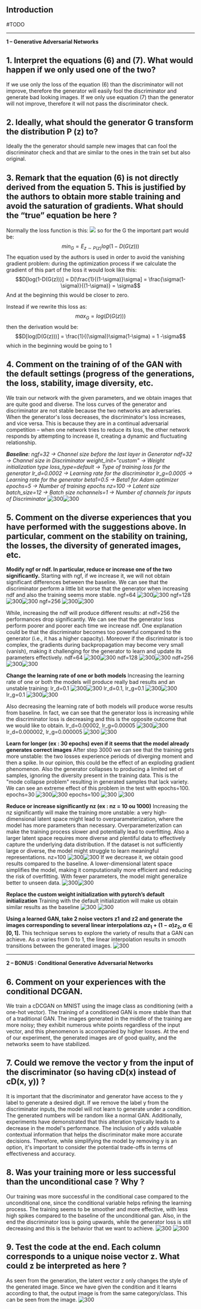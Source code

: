 ## Introduction
#TODO 

---

**1 – Generative Adversarial Networks**
## 1. Interpret the equations (6) and (7). What would happen if we only used one of the two?
If we use only the loss of the equation (6) than the discriminator will not improve, therefore the generator will easily fool the discriminator and generate bad looking images.
If we only use equation (7) than the generator will not improve, therefore it will not pass the discriminator check.
## 2. Ideally, what should the generator G transform the distribution P (z) to?
Ideally the the generator should sample new images that can fool the discriminator check and that are similar to the ones in the train set but also original.
## 3. Remark that the equation (6) is not directly derived from the equation 5. This is justified by the authors to obtain more stable training and avoid the saturation of gradients. What should the “true” equation be here ?
Normally the loss function is this:
![](./images/Pasted%20image%2020231213162826.png)
so for the G the important part would be:
$$ min_G = E_{z\sim P(z)}log(1-D(G(z)))$$
The equation used by the authors is used in order to avoid the vanishing gradient problem:
during the optimization process if we calculate the gradient of this part of the loss it would look like this:
$$D[log(1-D(G(z)))] = D[\frac{1}{(1-\sigma)}\sigma] = \frac{\sigma(1-\sigma)}{(1-\sigma)} = \sigma$$
And at the beginning this would be closer to zero.

Instead if we rewrite this loss as:
$$max_G = log(D(G(z)))$$
then the derivation would be:
$$D[log(D(G(z)))] = \frac{1}{(\sigma)}\sigma(1-\sigma) = 1 -\sigma$$
which in the beginning would be going to 1

## 4. Comment on the training of of the GAN with the default settings (progress of the generations, the loss, stability, image diversity, etc.
We train our network with the given parameters, and we obtain images that are quite good and diverse. The loss curves of the generator and discriminator are not stable because the two networks are adversaries. When the generator's loss decreases, the discriminator's loss increases, and vice versa. This is because they are in a continual adversarial competition – when one network tries to reduce its loss, the other network responds by attempting to increase it, creating a dynamic and fluctuating relationship.

***Baseline**:*
*ngf=32 -> Channel size before the last layer in Generator*
*ndf=32 -> Channel size in Discriminator*
*weight_init="custom" -> Weight initialization type*
*loss_type=default -> Type of training loss for the generator*
*lr_d=0.0002 -> Learning rate for the discriminator*
*lr_g=0.0005 -> Learning rate for the generator*
*beta1=0.5 -> Beta1 for Adam optimizer*
*epochs=5 -> Number of training epochs*
*nz=100 -> Latent size*
*batch_size=12 -> Batch size*
*nchannels=1 -> Number of channels for inputs of Discriminator*
![300](./images/Pasted%20image%2020231228111114.png)![300](./images/Pasted%20image%2020231228112219.png)


## 5. Comment on the diverse experiences that you have performed with the suggestions above. In particular, comment on the stability on training, the losses, the diversity of generated images, etc.
**Modify ngf or ndf. In particular, reduce or increase one of the two significantly.**
Starting with ngf, if we increase it, we will not obtain significant differences between the baseline. We can see that the discriminator perform a little bit worse that the generator when increasing ndf and also the training seems more stable.
ngf=64
![300](./images/Pasted%20image%2020231228113811.png)![300](./images/Pasted%20image%2020231228113841.png)
ngf=128
![300](./images/Pasted%20image%2020231228113921.png)![300](./images/Pasted%20image%2020231228113936.png)
ngf=256
![300](./images/Pasted%20image%2020231228114012.png)![300](./images/Pasted%20image%2020231228114031.png)

While, increasing the ndf will produce different results: at ndf=256 the performances drop significantly. We can see that the generator loss perform poorer and poorer each time we increase ndf. One explanation could be that the discriminator becomes too powerful compared to the generator (i.e., it has a higher capacity). Moreover if the discriminator is too complex, the gradients during backpropagation may become very small (vanish), making it challenging for the generator to learn and update its parameters effectively.
ndf=64
![300](./images/Pasted%20image%2020231228114134.png)![300](./images/Pasted%20image%2020231228114145.png)
ndf=128
![300](./images/Pasted%20image%2020231228114224.png)![300](./images/Pasted%20image%2020231228114234.png)
ndf=256
![300](./images/Pasted%20image%2020231228114302.png)![300](./images/Pasted%20image%2020231228114321.png)

**Change the learning rate of one or both models**
Increasing the learning rate of one or both the models will produce really bad results and an unstable training:
lr_d=0.1
![300](./images/Pasted%20image%2020231228114943.png)![300](./images/Pasted%20image%2020231228115259.png)
lr_d=0.1, lr_g=0.1
![300](./images/Pasted%20image%2020231228115037.png)![300](./images/Pasted%20image%2020231228115222.png)
lr_g=0.1
![300](./images/Pasted%20image%2020231228115148.png)![300](./images/Pasted%20image%2020231228115206.png)

Also decreasing the learning rate of both models will produce worse results from baseline. In fact, we can see that the generator loss is increasing while the discriminator loss is decreasing and this is the opposite outcome that we would like to obtain.
lr_d=0.00002, lr_g=0.00005
![300](./images/Pasted%20image%2020231229113931.png)![300](./images/Pasted%20image%2020231229114009.png)
lr_d=0.000002, lr_g=0.000005
![300](./images/Pasted%20image%2020231229114045.png)
![300](./images/Pasted%20image%2020231229114057.png)


**Learn for longer (ex : 30 epochs) even if it seems that the model already generates correct images**
After step 3000 we can see that the training gets more unstable: the two losses experience periods of diverging moment and then a spike. In our opinion, this could be the effect of an exploding gradient phenomenon.  Also the generator collapses to producing a limited set of samples, ignoring the diversity present in the training data. This is the "mode collapse problem" resulting in generated samples that lack variety. We can see an extreme effect of this problem in the test with epochs=100.
epochs=30
![300](./images/Pasted%20image%2020231228115823.png)![300](./images/Pasted%20image%2020231228115835.png)
epochs=100
![300](./images/Pasted%20image%2020231229114320.png)
![300](./images/Pasted%20image%2020231229114328.png)

**Reduce or increase significantly nz (ex : nz = 10 ou 1000)**
Increasing the nz significantly will make the training more unstable: a very high-dimensional latent space might lead to overparameterization, where the model has more parameters than necessary. Overparameterization can make the training process slower and potentially lead to overfitting. Also a larger latent space requires more diverse and plentiful data to effectively capture the underlying data distribution. If the dataset is not sufficiently large or diverse, the model might struggle to learn meaningful representations.
nz=100
![300](./images/Pasted%20image%2020231228120800.png)![300](./images/Pasted%20image%2020231228121144.png)
If we decrease it, we obtain good results compared to the baseline. A lower-dimensional latent space simplifies the model, making it computationally more efficient and reducing the risk of overfitting. With fewer parameters, the model might generalize better to unseen data.
![300](./images/Pasted%20image%2020231228121211.png)![300](./images/Pasted%20image%2020231228121251.png)

**Replace the custom weight initialization with pytorch’s default initialization**
Training with the default initialization will make us obtain similar results as the baseline
![300](./images/Pasted%20image%2020231229115158.png)
![300](./images/Pasted%20image%2020231229115203.png)

**Using a learned GAN, take 2 noise vectors z1 and z2 and generate the images corresponding to several linear interpolations $αz_1 + (1 − α)z_2, α ∈ [0, 1]$.**
This technique serves to explore the variety of results that a GAN can achieve.
As $\alpha$ varies from 0 to 1, the linear interpolation results in smooth transitions between the generated images.
![300](./images/Pasted%20image%2020231229115339.png)

---

**2 – BONUS : Conditional Generative Adversarial Networks**


## 6. Comment on your experiences with the conditional DCGAN.
We train a cDCGAN on MNIST using the image class as conditioning (with a one-hot vector). The training of a conditioned GAN is more stable than that of a traditional GAN. 
The images generated in the middle of the training are more noisy; they exhibit numerous white points regardless of the input vector, and this phenomenon is accompanied by higher losses. At the end of our experiment, the generated images are of good quality, and the networks seem to have stabilized.

## 7. Could we remove the vector y from the input of the discriminator (so having cD(x) instead of cD(x, y)) ?
It is important that the discriminator and generator have access to the y label to generate a desired digit. If we remove the label y from the discriminator inputs, the model will not learn to generate under a condition. The generated numbers will be random like a normal GAN. Additionally, experiments have demonstrated that this alteration typically leads to a decrease in the model's performance. The inclusion of y adds valuable contextual information that helps the discriminator make more accurate decisions. Therefore, while simplifying the model by removing y is an option, it's important to consider the potential trade-offs in terms of effectiveness and accuracy.

## 8. Was your training more or less successful than the unconditional case ? Why ?
Our training was more successful in the conditional case compared to the unconditional one, since the conditional variable helps refining the learning process. The training seems to be smoother and more effective, with less high spikes compared to the baseline of the unconditional gan. Also, in the end the discriminator loss is going upwards, while the generator loss is still decreasing and this is the behavior that we want to achieve.
![300](./images/Pasted%20image%2020231229115925.png)
![300](./images/Pasted%20image%2020231229115930.png)

## 9. Test the code at the end. Each column corresponds to a unique noise vector z. What could z be interpreted as here ?
As seen from the generation, the latent vector z only changes the style of the generated image. Since we have given the condition and it learns according to that, the output image is from the same category/class. This can be seen from the image.
![300](./images/Pasted%20image%2020231229115737.png)